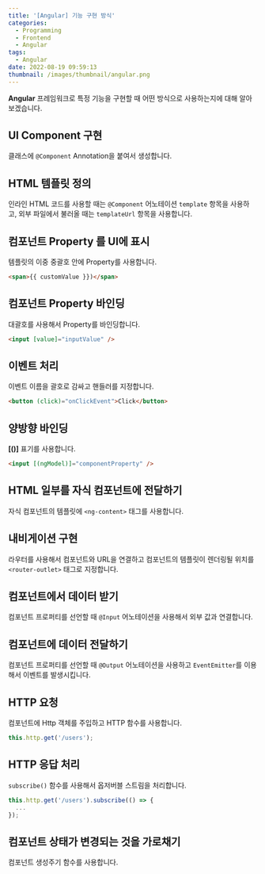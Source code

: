 ```yaml
---
title: '[Angular] 기능 구현 방식'
categories:
  - Programming
  - Frontend
  - Angular
tags:
  - Angular
date: 2022-08-19 09:59:13
thumbnail: /images/thumbnail/angular.png
---
```


**Angular** 프레임워크로 특정 기능을 구현할 때 어떤 방식으로 사용하는지에 대해 알아보겠습니다.

## UI Component 구현

클래스에 `@Component` Annotation을 붙여서 생성합니다.

## HTML 템플릿 정의

인라인 HTML 코드를 사용할 때는 `@Component` 어노테이션 `template` 항목을 사용하고, 외부 파일에서 불러올 때는 `templateUrl` 항목을 사용합니다.

## 컴포넌트 Property 를 UI에 표시

템플릿의 이중 중괄호 안에 Property를 사용합니다.

```html
<span>{{ customValue }})</span>
```

## 컴포넌트 Property 바인딩

대괄호를 사용해서 Property를 바인딩합니다.

```html
<input [value]="inputValue" />
```

## 이벤트 처리

이벤트 이름을 괄호로 감싸고 핸들러를 지정합니다.

```html
<button (click)="onClickEvent">Click</button>
```

## 양방향 바인딩

**[()]** 표기를 사용합니다.

```html
<input [(ngModel)]="componentProperty" />
```

## HTML 일부를 자식 컴포넌트에 전달하기

자식 컴포넌트의 템플릿에 `<ng-content>` 태그를 사용합니다.

## 내비게이션 구현

라우터를 사용해서 컴포넌트와 URL을 연결하고 컴포넌트의 템플릿이 렌더링될 위치를 `<router-outlet>` 태그로 지정합니다.

## 컴포넌트에서 데이터 받기

컴포넌트 프로퍼티를 선언할 때 `@Input` 어노테이션을 사용해서 외부 값과 연결합니다.

## 컴포넌트에 데이터 전달하기

컴포넌트 프로퍼티를 선언할 때 `@Output` 어노테이션을 사용하고 `EventEmitter`를 이용해서 이벤트를 발생시킵니다.

## HTTP 요청

컴포넌트에 Http 객체를 주입하고 HTTP 함수를 사용합니다.

```js
this.http.get('/users');
```

## HTTP 응답 처리

`subscribe()` 함수를 사용해서 옵저버블 스트림을 처리합니다.

```js
this.http.get('/users').subscribe(() => {
  ...
});
```

## 컴포넌트 상태가 변경되는 것을 가로채기

컴포넌트 생성주기 함수를 사용합니다.
